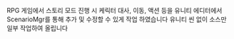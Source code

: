 RPG 게임에서 스토리 모드 진행 시
케릭터 대사, 이동, 액션 등을 유니티 에디터에서 ScenarioMgr를 통해 추가 및 수정할 수 있게 작업 하였습니다
유니티 씬 없이 소스만 일부 작업하여 올립니다

